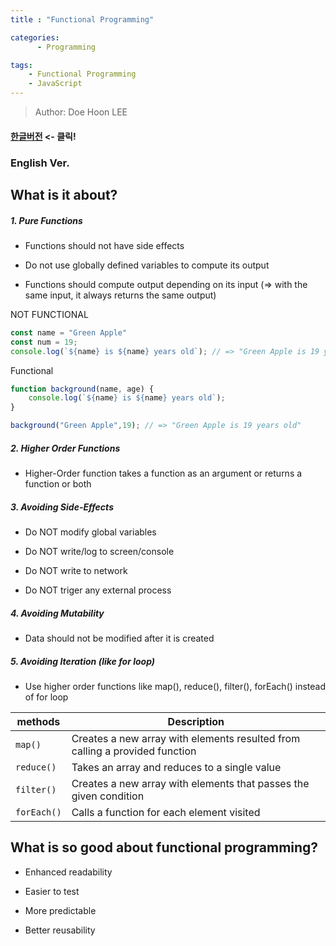 ```yaml
---
title : "Functional Programming"

categories:
      - Programming

tags:
    - Functional Programming
    - JavaScript
---
```


> Author: Doe Hoon LEE

#### [한글버전](#kor-ver) <- 클릭!


### English Ver.


## What is it about? 

##### 1. Pure Functions

- Functions should not have side effects

- Do not use globally defined variables to compute its output

- Functions should compute output depending on its input (=> with the same input, it always returns the same output)


NOT FUNCTIONAL

```js
const name = "Green Apple"
const num = 19;
console.log(`${name} is ${name} years old`); // => "Green Apple is 19 years old"
```

Functional

```js
function background(name, age) {
    console.log(`${name} is ${name} years old`);
}

background("Green Apple",19); // => "Green Apple is 19 years old"
```


##### 2. Higher Order Functions

- Higher-Order function takes a function as an argument or returns a function or both


##### 3. Avoiding Side-Effects

- Do NOT modify global variables

- Do NOT write/log to screen/console

- Do NOT write to network

- Do NOT triger any external process


##### 4. Avoiding Mutability

- Data should not be modified after it is created


##### 5. Avoiding Iteration (like for loop)

- Use higher order functions like map(), reduce(), filter(), forEach() instead of for loop

| methods | Description |
| --- | --- |
| `map()` | Creates a new array with elements resulted from calling a provided function |
| `reduce()` | Takes an array and reduces to a single value |
| `filter()` | Creates a new array with elements that passes the given condition |
| `forEach()` | Calls a function for each element visited |

## What is so good about functional programming?

- Enhanced readability

- Easier to test

- More predictable

- Better reusability